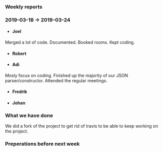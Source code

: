 ### Weekly reports
### 2019-03-18 -> 2019-03-24

* #### Joel
Merged a lot of code. Documented. Booked rooms. Kept coding. 

* #### Robert

* #### Adi
Mosly focus on coding. Finished up the majority of our JSON parser/constructor. Attended the regular meetings.

* #### Fredrik

* #### Johan

### What we have done
We did a fork of the project to get rid of travis to be able to keep working on the project. 

### Preperations before next week
